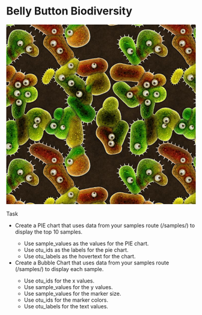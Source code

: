 # Belly Button Biodiversity
![logo](/images/logo.jpg)

Task
* Create a PIE chart that uses data from your samples route (/samples/<sample>) to display the top 10 samples.
  * Use sample_values as the values for the PIE chart.
  * Use otu_ids as the labels for the pie chart.
  * Use otu_labels as the hovertext for the chart.
* Create a Bubble Chart that uses data from your samples route (/samples/<sample>) to display each sample.
  * Use otu_ids for the x values.
  * Use sample_values for the y values.
  * Use sample_values for the marker size.
  * Use otu_ids for the marker colors.
  * Use otu_labels for the text values.



